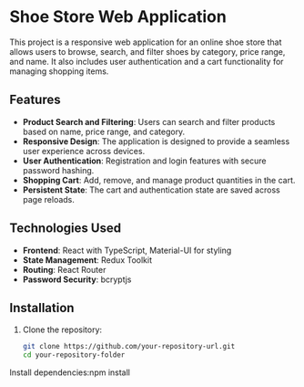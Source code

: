 
# Shoe Store Web Application

This project is a responsive web application for an online shoe store that allows users to browse, search, and filter shoes by category, price range, and name. It also includes user authentication and a cart functionality for managing shopping items.

## Features

- **Product Search and Filtering**: Users can search and filter products based on name, price range, and category.
- **Responsive Design**: The application is designed to provide a seamless user experience across devices.
- **User Authentication**: Registration and login features with secure password hashing.
- **Shopping Cart**: Add, remove, and manage product quantities in the cart.
- **Persistent State**: The cart and authentication state are saved across page reloads.

## Technologies Used

- **Frontend**: React with TypeScript, Material-UI for styling
- **State Management**: Redux Toolkit
- **Routing**: React Router
- **Password Security**: bcryptjs
 ## Installation

1. Clone the repository:
   ```bash
   git clone https://github.com/your-repository-url.git
   cd your-repository-folder
Install dependencies:npm install



